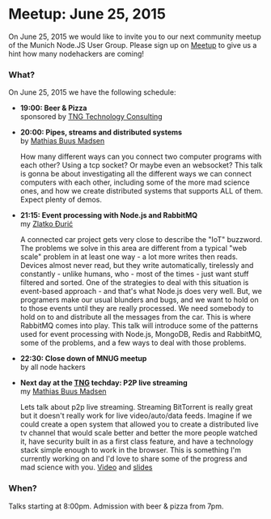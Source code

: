 # Meetup: June 25, 2015

On June 25, 2015 we would like to invite you to our next community meetup of the Munich Node.JS User Group. 
Please sign up on [Meetup](http://www.meetup.com/Munich-Node-js-User-Group/events/222709083/) to give us a hint how many nodehackers are coming!

### What?

On June 25, 2015 we have the following schedule:


*   **19:00: Beer & Pizza**  
    sponsored by [TNG Technology Consulting](http://www.tngtech.com)
    
*   **20:00: Pipes, streams and distributed systems**  
    by [Mathias Buus Madsen](/speakers#mathiasb)
    
    How many different ways can you connect two computer programs with each
    other? Using a tcp socket? Or maybe even an websocket? This talk is gonna
    be about investigating all the different ways we can connect computers
    with each other, including some of the more mad science ones, and how we create
    distributed systems that supports ALL of them. Expect plenty of demos.
  
*   **21:15: Event processing with Node.js and RabbitMQ**  
    my [Zlatko Đurić](/speakers#zlatkod)
   
    A connected car project gets very close to describe the "IoT" buzzword.
    The problems we solve in this area are different from a typical "web scale"
    problem in at least one way - a lot more writes then reads. Devices almost
    never read, but they write automatically, tirelessly and constantly -
    unlike humans, who - most of the times - just want stuff filtered and
    sorted. One of the strategies to deal with this situation is event-based
    approach - and that's what Node.js does very well. But, we
    programers make our usual blunders and bugs, and we want to hold on to
    those events until they are really processed. We need somebody to hold
    on to and distribute all the messages from the car. This is where
    RabbitMQ comes into play. This talk will introduce some of the patterns
    used for event processing with Node.js, MongoDB, Redis and RabbitMQ,
    some of the problems, and a few ways to deal with those problems.
   
*   **22:30: Close down of MNUG meetup**  
    by all node hackers
  
*   **Next day at the [TNG](http://www.tngtech.com) techday: P2P live streaming**  
    my [Mathias Buus Madsen](/speakers#mathiasb)
   
    Lets talk about p2p live streaming. Streaming BitTorrent is really great
    but it doesn't really work for live video/auto/data feeds. Imagine if we
    could create a open system that allowed you to create a distributed live tv
    channel that would scale better and better the more people watched it, have
    security built in as a first class feature, and have a technology stack
    simple enough to work in the browser. This is something I'm currently
    working on and I'd love to share some of the progress and mad science with
    you.
    [Video](https://www.youtube.com/watch?v=ioLRKF7fFYc&feature=youtu.be&a) and
    [slides](https://github.com/mafintosh/slides/tree/gh-pages/tng-2015)
   
### When?
 
Talks starting at 8:00pm. Admission with beer & pizza from 7pm.
